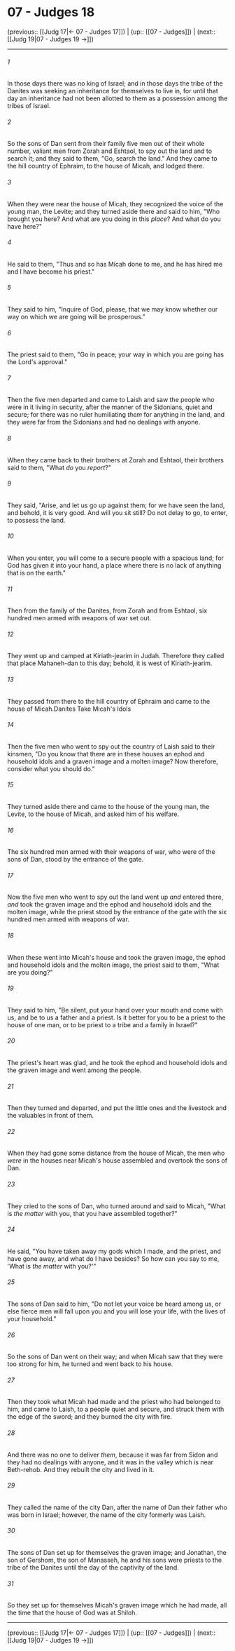 # 07 - Judges 18

(previous:: [[Judg 17|← 07 - Judges 17]]) | (up:: [[07 - Judges]]) | (next:: [[Judg 19|07 - Judges 19 →]])

***


###### 1 
In those days there was no king of Israel; and in those days the tribe of the Danites was seeking an inheritance for themselves to live in, for until that day an inheritance had not been allotted to them as a possession among the tribes of Israel. 

###### 2 
So the sons of Dan sent from their family five men out of their whole number, valiant men from Zorah and Eshtaol, to spy out the land and to search it; and they said to them, "Go, search the land." And they came to the hill country of Ephraim, to the house of Micah, and lodged there. 

###### 3 
When they were near the house of Micah, they recognized the voice of the young man, the Levite; and they turned aside there and said to him, "Who brought you here? And what are you doing in this _place_? And what do you have here?" 

###### 4 
He said to them, "Thus and so has Micah done to me, and he has hired me and I have become his priest." 

###### 5 
They said to him, "Inquire of God, please, that we may know whether our way on which we are going will be prosperous." 

###### 6 
The priest said to them, "Go in peace; your way in which you are going has the Lord's approval." 

###### 7 
Then the five men departed and came to Laish and saw the people who were in it living in security, after the manner of the Sidonians, quiet and secure; for there was no ruler humiliating _them_ for anything in the land, and they were far from the Sidonians and had no dealings with anyone. 

###### 8 
When they came back to their brothers at Zorah and Eshtaol, their brothers said to them, "What _do_ you _report_?" 

###### 9 
They said, "Arise, and let us go up against them; for we have seen the land, and behold, it is very good. And will you sit still? Do not delay to go, to enter, to possess the land. 

###### 10 
When you enter, you will come to a secure people with a spacious land; for God has given it into your hand, a place where there is no lack of anything that is on the earth." 

###### 11 
Then from the family of the Danites, from Zorah and from Eshtaol, six hundred men armed with weapons of war set out. 

###### 12 
They went up and camped at Kiriath-jearim in Judah. Therefore they called that place Mahaneh-dan to this day; behold, it is west of Kiriath-jearim. 

###### 13 
They passed from there to the hill country of Ephraim and came to the house of Micah.Danites Take Micah's Idols 

###### 14 
Then the five men who went to spy out the country of Laish said to their kinsmen, "Do you know that there are in these houses an ephod and household idols and a graven image and a molten image? Now therefore, consider what you should do." 

###### 15 
They turned aside there and came to the house of the young man, the Levite, to the house of Micah, and asked him of his welfare. 

###### 16 
The six hundred men armed with their weapons of war, who were of the sons of Dan, stood by the entrance of the gate. 

###### 17 
Now the five men who went to spy out the land went up _and_ entered there, _and_ took the graven image and the ephod and household idols and the molten image, while the priest stood by the entrance of the gate with the six hundred men armed with weapons of war. 

###### 18 
When these went into Micah's house and took the graven image, the ephod and household idols and the molten image, the priest said to them, "What are you doing?" 

###### 19 
They said to him, "Be silent, put your hand over your mouth and come with us, and be to us a father and a priest. Is it better for you to be a priest to the house of one man, or to be priest to a tribe and a family in Israel?" 

###### 20 
The priest's heart was glad, and he took the ephod and household idols and the graven image and went among the people. 

###### 21 
Then they turned and departed, and put the little ones and the livestock and the valuables in front of them. 

###### 22 
When they had gone some distance from the house of Micah, the men who _were_ in the houses near Micah's house assembled and overtook the sons of Dan. 

###### 23 
They cried to the sons of Dan, who turned around and said to Micah, "What is _the matter_ with you, that you have assembled together?" 

###### 24 
He said, "You have taken away my gods which I made, and the priest, and have gone away, and what do I have besides? So how can you say to me, 'What is _the matter_ with you?'" 

###### 25 
The sons of Dan said to him, "Do not let your voice be heard among us, or else fierce men will fall upon you and you will lose your life, with the lives of your household." 

###### 26 
So the sons of Dan went on their way; and when Micah saw that they were too strong for him, he turned and went back to his house. 

###### 27 
Then they took what Micah had made and the priest who had belonged to him, and came to Laish, to a people quiet and secure, and struck them with the edge of the sword; and they burned the city with fire. 

###### 28 
And there was no one to deliver _them_, because it was far from Sidon and they had no dealings with anyone, and it was in the valley which is near Beth-rehob. And they rebuilt the city and lived in it. 

###### 29 
They called the name of the city Dan, after the name of Dan their father who was born in Israel; however, the name of the city formerly was Laish. 

###### 30 
The sons of Dan set up for themselves the graven image; and Jonathan, the son of Gershom, the son of Manasseh, he and his sons were priests to the tribe of the Danites until the day of the captivity of the land. 

###### 31 
So they set up for themselves Micah's graven image which he had made, all the time that the house of God was at Shiloh.

***

(previous:: [[Judg 17|← 07 - Judges 17]]) | (up:: [[07 - Judges]]) | (next:: [[Judg 19|07 - Judges 19 →]])
